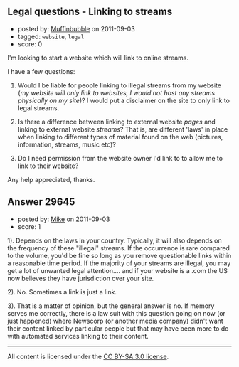 ## Legal questions - Linking to streams

- posted by: [Muffinbubble](https://stackexchange.com/users/-1/13118-muffinbubble) on 2011-09-03
- tagged: `website`, `legal`
- score: 0

I'm looking to start a website which will link to online streams.

I have a few questions:

1. Would I be liable for people linking to illegal streams from my website (*my website will only link to websites, I would not host any streams physically on my site*)? I would put a disclaimer on the site to only link to legal streams.

2. Is there a difference between linking to external website *pages* and linking to external website *streams*? That is, are different 'laws' in place when linking to different types of material found on the web (pictures, information, streams, music etc)?

3. Do I need permission from the website owner I'd link to to allow me to link to their website?

Any help appreciated, thanks.


## Answer 29645

- posted by: [Mike](https://stackexchange.com/users/-1/11945-mike) on 2011-09-03
- score: 1

1). Depends on the laws in your country. Typically, it will also depends on the frequency of these "illegal" streams. If the occurrence is rare compared to the volume, you'd be fine so long as you remove questionable links within a reasonable time period. If the majority of your streams are illegal, you may get a lot of unwanted legal attention.... and if your website is a .com the US now believes they have jurisdiction over your site.

2). No. Sometimes a link is just a link.

3). That is a matter of opinion, but the general answer is no. If memory serves me correctly, there is a law suit with this question going on now (or just happened) where Newscorp (or another media company) didn't want their content linked by particular people but that may have been more to do with automated services linking to their content.




---

All content is licensed under the [CC BY-SA 3.0 license](https://creativecommons.org/licenses/by-sa/3.0/).

